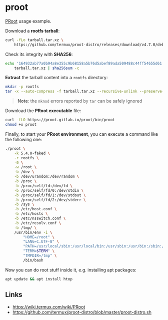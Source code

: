 # proot

[PRoot](https://proot-me.github.io/) usage example.

Download a **rootfs tarball**:

```bash
curl -fLo tarball.tar.xz \
    https://github.com/termux/proot-distro/releases/download/v4.7.0/debian-bookworm-x86_64-pd-v4.7.0.tar.xz
```

Check its integrity with **SHA256**:

```bash
echo '164932ab77a0b94a8e355c9b68158a5b76d5abef89ada509488c44ff54655d61' \
    tarball.tar.xz | sha256sum -c
```

**Extract** the tarball content into a `rootfs` directory:

```bash
mkdir -p rootfs
tar -x --auto-compress -f tarball.tar.xz --recursive-unlink --preserve-permissions -C rootfs
```

> **Note**: the `mknod` errors reported by `tar` can be safely ignored

Download the **PRoot executable** file:

```bash
curl -fLO https://proot.gitlab.io/proot/bin/proot
chmod +x proot
```

Finally, to start your **PRoot environment**, you can execute a command like the following one:

```bash
./proot \
    -k 5.4.0-faked \
    -r rootfs \
    -0 \
    -w /root \
    -b /dev \
    -b /dev/urandom:/dev/random \
    -b /proc \
    -b /proc/self/fd:/dev/fd \
    -b /proc/self/fd/0:/dev/stdin \
    -b /proc/self/fd/1:/dev/stdout \
    -b /proc/self/fd/2:/dev/stderr \
    -b /sys \
    -b /etc/host.conf \
    -b /etc/hosts \
    -b /etc/nsswitch.conf \
    -b /etc/resolv.conf \
    -b /tmp/ \
    /usr/bin/env -i \
        "HOME=/root" \
        "LANG=C.UTF-8" \
        "PATH=/usr/local/sbin:/usr/local/bin:/usr/sbin:/usr/bin:/sbin:/bin" \
        "TERM=$TERM" \
        "TMPDIR=/tmp" \
        /bin/bash
```

Now you can do root stuff inside it, e.g. installing apt packages:

```bash
apt update && apt install htop
```

## Links

- https://wiki.termux.com/wiki/PRoot
- https://github.com/termux/proot-distro/blob/master/proot-distro.sh
